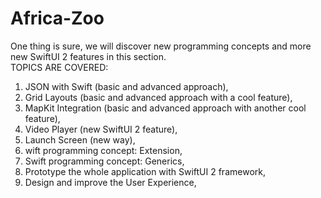 # Africa-Zoo
One thing is sure, we will discover new programming concepts and more new SwiftUI 
2 features in this section.  
TOPICS ARE COVERED:  
1. JSON with Swift (basic and advanced approach),  
2. Grid Layouts (basic and advanced approach with a cool feature),  
3. MapKit Integration (basic and advanced approach with another cool feature),  
4. Video Player (new SwiftUI 2 feature),  
5. Launch Screen (new way),  
6. wift programming concept: Extension,  
7. Swift programming concept: Generics,  
8. Prototype the whole application with SwiftUI 2 framework,  
9. Design and improve the User Experience,  
